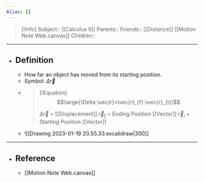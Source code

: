 ```yaml
---
Alias: []
---
```

> [!Info]
> Subject:: [[Calculus II]]
> Parents:: 
> Friends:: [[Distance]] [[Motion Note Web.canvas]]
> Children:: 
---
- ## Definition
	- How far an object has moved from its starting position.
	- Symbol: $\Delta \vec{r}$
	- > [!Equation]
	  > $$\large{\Delta \vec{r}=\vec{r}_{f}-\vec{r}_{i}}$$
	  > 
	  > $\Delta \vec{r}$ = [[Displacement]]
	  > $\vec{r}_{f}$ = Ending Position [[Vector]]
	  > $\vec{r}_{i}$ = Starting Position [[Vector]]
	- ![[Drawing 2023-01-19 20.55.33.excalidraw|300]]
---
- ## Reference
	- [[Motion Note Web.canvas]]